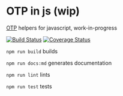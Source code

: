 # OTP in js (wip)

[OTP](http://erlang.org/doc/design_principles/des_princ.html) helpers for javascript, work-in-progress

[![Build Status](https://travis-ci.org/Naissur/otp-js.svg?branch=master)](https://travis-ci.org/Naissur/otp-js)
[![Coverage Status](https://coveralls.io/repos/github/Naissur/otp-js/badge.svg?branch=master)](https://coveralls.io/github/Naissur/otp-js?branch=master)


`npm run build` builds

`npm run docs:md` generates documentation

`npm run lint` lints

`npm run test` tests

